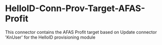 # HelloID-Conn-Prov-Target-AFAS-Profit
This connector contains the AFAS Profit target based on Update connector 'KnUser' for the HelloID provisioning module
